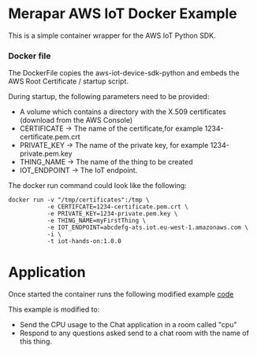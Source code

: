 # Merapar AWS IoT Docker Example

This is a simple container wrapper for the AWS IoT Python SDK.

### Docker file
The DockerFile copies the aws-iot-device-sdk-python and embeds the AWS Root Certificate / startup script.

During startup, the following parameters need to be provided:

- A volume which contains a directory with the X.509 certificates (download from the AWS Console)
- CERTIFICATE -> The name of the certificate,for example 1234-certificate.pem.crt
- PRIVATE_KEY -> The name of the private key, for example 1234-private.pem.key
- THING_NAME ->  The name of the thing to be created
- IOT_ENDPOINT -> The IoT endpoint.

The docker run command could look like the following: 
```
docker run -v "/tmp/certificates":/tmp \
           -e CERTIFCATE=1234-certificate.pem.crt \
           -e PRIVATE_KEY=1234-private.pem.key \
           -e THING_NAME=myFirstThing \
           -e IOT_ENDPOINT=abcdefg-ats.iot.eu-west-1.amazonaws.com \
           -i \
           -t iot-hands-on:1.0.0
```

# Application

Once started the container runs the following modified example [code](/Docker/aws-iot-device-sdk-python/samples/basicPubSub/basicPubSub.py)

This example is modified to:

- Send the CPU usage to the Chat application in a room called "cpu"
- Respond to any questions asked send to a chat room with the name of this thing.